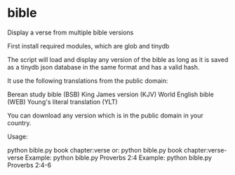 # bible
Display a verse from multiple bible versions

First install required modules, which are glob and tinydb

The script will load and display any version of the bible as long as it is saved as a tinydb json database in the same format and has a valid hash.

It use the following translations from the public domain:

Berean study bible (BSB)
King James version (KJV)
World English bible (WEB)
Young's literal translation (YLT)

You can download any version which is in the public domain in your country.

Usage:

python bible.py book chapter:verse
or: python bible.py book chapter:verse-verse
Example: python bible.py Proverbs 2:4
Example: python bible.py Proverbs 2:4-6

